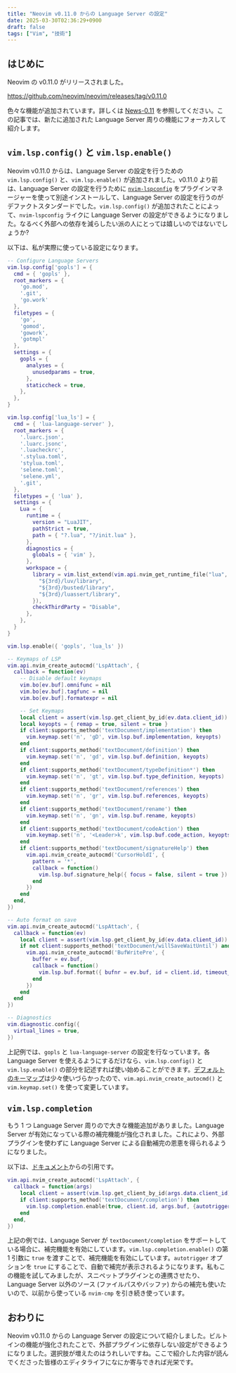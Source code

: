 ```yaml
---
title: "Neovim v0.11.0 からの Language Server の設定"
date: 2025-03-30T02:36:29+0900
draft: false
tags: ["Vim", "技術"]
---
```

## はじめに
Neovim の v0.11.0 がリリースされました。

https://github.com/neovim/neovim/releases/tag/v0.11.0

色々な機能が追加されています。詳しくは [News-0.11](https://neovim.io/doc/user/news-0.11.html) を参照してください。この記事では、新たに追加された Language Server 周りの機能にフォーカスして紹介します。

## `vim.lsp.config()` と `vim.lsp.enable()`
Neovim v0.11.0 からは、Language Server の設定を行うための `vim.lsp.config()` と、`vim.lsp.enable()` が追加されました。v0.11.0 より前は、Language Server の設定を行うために [`nvim-lspconfig`](https://github.com/neovim/nvim-lspconfig) をプラグインマネージャーを使って別途インストールして、Language Server の設定を行うのがデファクトスタンダードでした。`vim.lsp.config()` が追加されたことによって、`nvim-lspconfig` ライクに Language Server の設定ができるようになりました。なるべく外部への依存を減らしたい派の人にとっては嬉しいのではないでしょうか?

以下は、私が実際に使っている設定になります。

```lua
-- Configure Language Servers
vim.lsp.config['gopls'] = {
  cmd = { 'gopls' },
  root_markers = {
    'go.mod',
    '.git',
    'go.work'
  },
  filetypes = {
    'go',
    'gomod',
    'gowork',
    'gotmpl'
  },
  settings = {
    gopls = {
      analyses = {
        unusedparams = true,
      },
      staticcheck = true,
    },
  },
}

vim.lsp.config['lua_ls'] = {
  cmd = { 'lua-language-server' },
  root_markers = {
    '.luarc.json',
    '.luarc.jsonc',
    '.luacheckrc',
    '.stylua.toml',
    'stylua.toml',
    'selene.toml',
    'selene.yml',
    '.git',
  },
  filetypes = { 'lua' },
  settings = {
    Lua = {
      runtime = {
        version = "LuaJIT",
        pathStrict = true,
        path = { "?.lua", "?/init.lua" },
      },
      diagnostics = {
        globals = { 'vim' },
      },
      workspace = {
        library = vim.list_extend(vim.api.nvim_get_runtime_file("lua", true), {
          "${3rd}/luv/library",
          "${3rd}/busted/library",
          "${3rd}/luassert/library",
        }),
        checkThirdParty = "Disable",
      },
    },
  }
}

vim.lsp.enable({ 'gopls', 'lua_ls' })

-- Keymaps of LSP
vim.api.nvim_create_autocmd('LspAttach', {
  callback = function(ev)
    -- Disable default keymaps
    vim.bo[ev.buf].omnifunc = nil
    vim.bo[ev.buf].tagfunc = nil
    vim.bo[ev.buf].formatexpr = nil

    -- Set Keymaps
    local client = assert(vim.lsp.get_client_by_id(ev.data.client_id))
    local keyopts = { remap = true, silent = true }
    if client:supports_method('textDocument/implementation') then
      vim.keymap.set('n', 'gD', vim.lsp.buf.implementation, keyopts)
    end
    if client:supports_method('textDocument/definition') then
      vim.keymap.set('n', 'gd', vim.lsp.buf.definition, keyopts)
    end
    if client:supports_method('textDocument/typeDefinition*') then
      vim.keymap.set('n', 'gt', vim.lsp.buf.type_definition, keyopts)
    end
    if client:supports_method('textDocument/references') then
      vim.keymap.set('n', 'gr', vim.lsp.buf.references, keyopts)
    end
    if client:supports_method('textDocument/rename') then
      vim.keymap.set('n', 'gn', vim.lsp.buf.rename, keyopts)
    end
    if client:supports_method('textDocument/codeAction') then
      vim.keymap.set('n', '<Leader>k', vim.lsp.buf.code_action, keyopts)
    end
    if client:supports_method('textDocument/signatureHelp') then
      vim.api.nvim_create_autocmd('CursorHoldI', {
        pattern = '*',
        callback = function()
          vim.lsp.buf.signature_help({ focus = false, silent = true })
        end
      })
    end
  end,
})

-- Auto format on save
vim.api.nvim_create_autocmd('LspAttach', {
  callback = function(ev)
    local client = assert(vim.lsp.get_client_by_id(ev.data.client_id))
    if not client:supports_method('textDocument/willSaveWaitUntil') and client:supports_method('textDocument/formatting') then
      vim.api.nvim_create_autocmd('BufWritePre', {
        buffer = ev.buf,
        callback = function()
          vim.lsp.buf.format({ bufnr = ev.buf, id = client.id, timeout_ms = 1000, async = false })
        end
      })
    end
  end
})

-- Diagnostics
vim.diagnostic.config({
  virtual_lines = true,
})
```

上記例では、`gopls` と `lua-language-server` の設定を行なっています。各 Language Server を使えるようにするだけなら、`vim.lsp.config()` と `vim.lsp.enable()` の部分を記述すれば使い始めることができます。[デフォルトのキーマップ](https://neovim.io/doc/user/lsp.html#lsp-defaults)は少々使いづらかったので、`vim.api.nvim_create_autocmd()` と `vim.keymap.set()` を使って変更しています。

## `vim.lsp.completion`
もう 1 つ Language Server 周りので大きな機能追加がありました。Language Server が有効になっている際の補完機能が強化されました。これにより、外部プラグインを使わずに Language Server による自動補完の恩恵を得られるようになりました。

以下は、[ドキュメント](https://neovim.io/doc/user/lsp.html#lsp-attach)からの引用です。

```lua
vim.api.nvim_create_autocmd('LspAttach', {
  callback = function(args)
    local client = assert(vim.lsp.get_client_by_id(args.data.client_id))
    if client:supports_method('textDocument/completion') then
      vim.lsp.completion.enable(true, client.id, args.buf, {autotrigger = true})
    end
  end,
})
```

上記の例では、Language Server が `textDocument/completion` をサポートしている場合に、補完機能を有効にしています。`vim.lsp.completion.enable()` の第 1 引数に `true` を渡すことで、補完機能を有効にしています。`autotrigger` オプションを `true` にすることで、自動で補完が表示されるようになります。私もこの機能を試してみましたが、スニペットプラグインとの連携させたり、Language Server 以外のソース (ファイルパスやバッファ) からの補完も使いたいので、以前から使っている `nvim-cmp` を引き続き使っています。

## おわりに
Neovim v0.11.0 からの Language Server の設定について紹介しました。ビルトインの機能が強化されたことで、外部プラグインに依存しない設定ができるようになりました。選択肢が増えたのはうれしいですね。ここで紹介した内容が読んでくださった皆様のエディタライフになにか寄与できれば光栄です。
